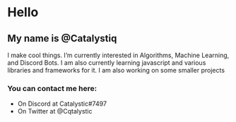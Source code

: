 # Hello
## My name is @Catalystiq

I make cool things. I’m currently interested in Algorithms, Machine Learning, and Discord Bots. I am also currently learning javascript and various libraries and frameworks for it. I am also working on some smaller projects

### You can contact me here:
- On Discord at Catalystic#7497
- On Twitter at @Cqtalystic

<!---
Catalystiq/Catalystiq is a ✨ special ✨ repository because its `README.md` (this file) appears on your GitHub profile.
You can click the Preview link to take a look at your changes.
--->
